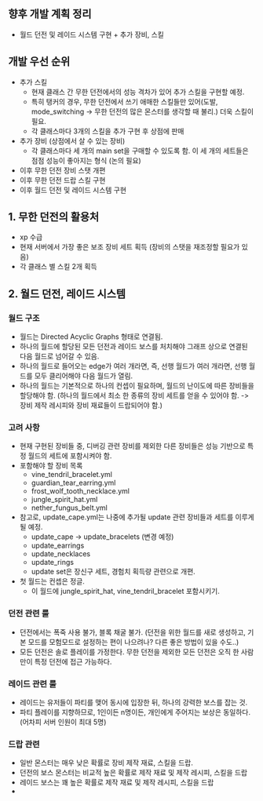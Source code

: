 ## 향후 개발 계획 정리  
- 월드 던전 및 레이드 시스템 구현 + 추가 장비, 스킬  

## 개발 우선 순위  
- 추가 스킬  
    - 현재 클래스 간 무한 던전에서의 성능 격차가 있어 추가 스킬을 구현할 예정.  
    - 특히 탱커의 경우, 무한 던전에서 쓰기 애매한 스킬들만 있어(도발, mode_switching -> 무한 던전의 많은 몬스터를 생각할 때 불리.) 더욱 스킬이 필요.  
    - 각 클래스마다 3개의 스킬을 추가 구현 후 상점에 판매  
- 추가 장비 (상점에서 살 수 있는 장비)  
    - 각 클래스마다 세 개의 main set을 구매할 수 있도록 함. 이 세 개의 세트들은 점점 성능이 좋아지는 형식 (논의 필요)
- 이후 무한 던전 장비 스탯 개편  
- 이후 무한 던전 드랍 스킬 구현  
- 이후 월드 던전 및 레이드 시스템 구현  


## 1. 무한 던전의 활용처  
- xp 수급
- 현재 서버에서 가장 좋은 보조 장비 세트 획득 (장비의 스탯을 재조정할 필요가 있음)  
- 각 클래스 별 스킬 2개 획득

## 2. 월드 던전, 레이드 시스템  
### 월드 구조  
- 월드는 Directed Acyclic Graphs 형태로 연결됨.  
- 하나의 월드에 할당된 모든 던전과 레이드 보스를 처치해야 그래프 상으로 연결된 다음 월드로 넘어갈 수 있음.  
- 하나의 월드로 들어오는 edge가 여러 개라면, 즉, 선행 월드가 여러 개라면, 선행 월드를 모두 클리어해야 다음 월드가 열림.
- 하나의 월드는 기본적으로 하나의 컨셉이 필요하며, 월드의 난이도에 따른 장비들을 할당해야 함. (하나의 월드에서 최소 한 종류의 장비 세트를 얻을 수 있어야 함. -> 장비 제작 레시피와 장비 재료들이 드랍되어야 함.)

### 고려 사항  
- 현재 구현된 장비들 중, 디버깅 관련 장비를 제외한 다른 장비들은 성능 기반으로 특정 월드의 세트에 포함시켜야 함. 
- 포함해야 할 장비 목록  
    - vine_tendril_bracelet.yml
    - guardian_tear_earring.yml
    - frost_wolf_tooth_necklace.yml
    - jungle_spirit_hat.yml
    - nether_fungus_belt.yml
- 참고로, update_cape.yml는 나중에 추가될 update 관련 장비들과 세트를 이루게 될 예정.  
    - update_cape -> update_bracelets (변경 예정)  
    - update_earrings  
    - update_necklaces  
    - update_rings  
    - update set은 장신구 세트, 경험치 획득량 관련으로 개편.  
- 첫 월드는 컨셉은 정글.  
    - 이 월드에 jungle_spirit_hat, vine_tendril_bracelet 포함시키기.  

### 던전 관련 룰  
- 던전에서는 폭죽 사용 불가, 블록 채굴 불가. (던전을 위한 월드를 새로 생성하고, 기본 모드를 모험모드로 설정하는 편이 나으려나? 다른 좋은 방법이 있을 수도..)  
- 모든 던전은 솔로 플레이를 가정한다. 무한 던전을 제외한 모든 던전은 오직 한 사람만이 특정 던전에 접근 가능하다.  

### 레이드 관련 룰  
- 레이드는 유저들이 파티를 맺어 동시에 입장한 뒤, 하나의 강력한 보스를 잡는 것.  
- 파티 플레이를 지향하므로, 1인이든 n명이든, 개인에게 주어지는 보상은 동일하다. (어차피 서버 인원이 최대 5명)  

### 드랍 관련  
- 일반 몬스터는 매우 낮은 확률로 장비 제작 재료, 스킬을 드랍.  
- 던전의 보스 몬스터는 비교적 높은 확률로 제작 재료 및 제작 레시피, 스킬을 드랍  
- 레이드 보스는 꽤 높은 확률로 제작 재료 및 제작 레시피, 스킬을 드랍  
- 